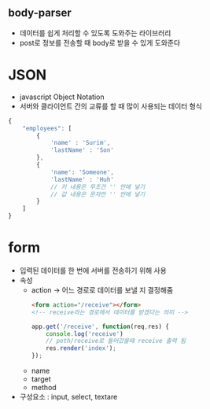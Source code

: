 ## body-parser 
- 데이터를 쉽게 처리할 수  있도록 도와주는 라이브러리 
- post로 정보를 전송할 때 body로 받을 수 있게 도와준다 
 

# JSON
- javascript Object Notation 
- 서버와 클라이언트 간의 교류를 할 때 많이 사용되는 데이터 형식
```js
{
    "employees": [
        {
            'name' : 'Surim',
            'lastName' : 'Son'
        },
        {
            'name': 'Someone',
            'lastName' : 'Huh'
            // 키 내용은 무조건 '' 안에 넣기 
            // 값 내용은 문자만 '' 안에 넣기
        }
    ]
}
```

# form
- 입력된 데이터를 한 번에 서버를 전송하기 위해 사용
- 속성 
    * action -> 어느 경로로 데이터를 보낼 지 결정해줌
        ```html
        <form action="/receive"></form>
        <!-- receive라는 경로에서 데이터를 받겠다는 의미 -->
        ```
        ```js
        app.get('/receive', function(req,res) {
            console.log('receive')
            // poth/receive로 들어갔을때 receive 출력 됨
            res.render('index');
        });
        ```
    * name 
    * target
    * method
- 구성요소 : input, select, textare

